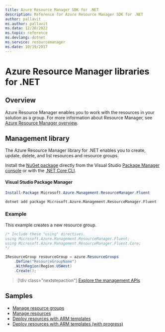 ```yaml
---
title: Azure Resource Manager SDK for .NET
description: Reference for Azure Resource Manager SDK for .NET
author: pallavit
ms.author: pallavit
ms.data: 12/20/2022
ms.topic: reference
ms.devlang: dotnet
ms.service: resourcemanager
ms.date: 10/19/2017
---
```

# Azure Resource Manager libraries for .NET

## Overview

Azure Resource Manager enables you to work with the resources in your solution as a group.  For more information about Resource Manager, see [Azure Resource Manager overview](https://docs.microsoft.com/azure/azure-resource-manager/resource-group-overview).

## Management library

The Azure Resource Manager library for .NET enables you to create, update, delete, and list resources and resource groups.

Install the [NuGet package](https://www.nuget.org/packages/Microsoft.Azure.Management.ResourceManager.Fluent) directly from the Visual Studio [Package Manager console][PackageManager] or with the [.NET Core CLI][DotNetCLI].

#### Visual Studio Package Manager

```powershell
Install-Package Microsoft.Azure.Management.ResourceManager.Fluent
```

```dotnetcli
dotnet add package Microsoft.Azure.Management.ResourceManager.Fluent
```

### Example

This example creates a new resource group.

```csharp
/* Include these "using" directives.
using Microsoft.Azure.Management.ResourceManager.Fluent;
using Microsoft.Azure.Management.ResourceManager.Fluent.Core;
*/

IResourceGroup resourceGroup = azure.ResourceGroups
    .Define("ResourceGroupName")
    .WithRegion(Region.USWest)
    .Create();
```

> [!div class="nextstepaction"]
> [Explore the management APIs](/dotnet/api/overview/azure/resources/management)


## Samples

* [Manage resource groups](https://github.com/Azure-Samples/resources-dotnet-manage-resource-group)
* [Manage resources](https://github.com/Azure-Samples/resources-dotnet-manage-resource)
* [Deploy resources with ARM templates](https://github.com/Azure-Samples/resources-dotnet-deploy-using-arm-template)
* [Deploy resources with ARM templates (with progress)](https://github.com/Azure-Samples/resources-dotnet-deploy-using-arm-template-with-progress)


[PackageManager]: https://docs.microsoft.com/nuget/tools/package-manager-console
[DotNetCLI]: https://docs.microsoft.com/dotnet/core/tools/dotnet-add-package